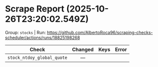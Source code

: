 # Scrape Report (2025-10-26T23:20:02.549Z)

Group: `stocks`  |  Run: https://github.com/AlbertoRoca96/scraping-checks-scheduler/actions/runs/18825198268

| Check | Changed | Keys | Error |
|---|:---:|:--|:--|
| `stock_ntdoy_global_quote` | — |  |  |
